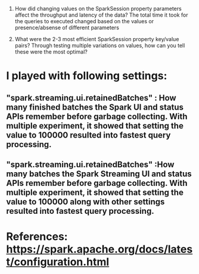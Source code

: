 1. How did changing values on the SparkSession property parameters affect the throughput and latency of the data?
The total time it took for the queries to executed changed based on the values or presence/absense of different parameters

2. What were the 2-3 most efficient SparkSession property key/value pairs? Through testing multiple variations on values, how can you tell these were the most optimal? 
# I played with following settings:
## "spark.streaming.ui.retainedBatches" : How many finished batches the Spark UI and status APIs remember before garbage collecting. With multiple experiment, it showed that setting the value to 100000 resulted into fastest query processing.

## "spark.streaming.ui.retainedBatches" :How many batches the Spark Streaming UI and status APIs remember before garbage collecting. With multiple experiment, it showed that setting the value to 100000 along with other settings resulted into fastest query processing.


# References: https://spark.apache.org/docs/latest/configuration.html